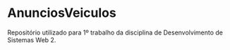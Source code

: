 # AnunciosVeiculos
Repositório utilizado para 1º trabalho da disciplina de Desenvolvimento de Sistemas Web 2.
